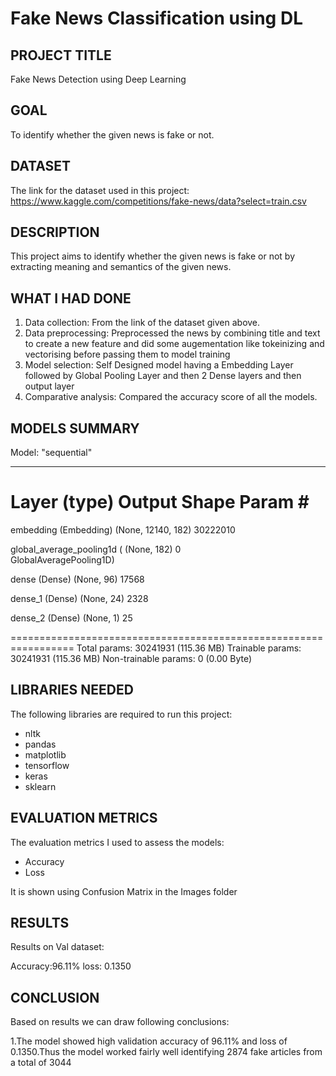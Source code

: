 # Fake News Classification using DL 

## PROJECT TITLE

Fake News Detection using Deep Learning 

## GOAL

To identify whether the given news is fake or not. 

## DATASET

The link for the dataset used in this project:  https://www.kaggle.com/competitions/fake-news/data?select=train.csv 


## DESCRIPTION

This project aims to identify whether the given news is fake or not by extracting meaning and semantics of the given news.

## WHAT I HAD DONE

1. Data collection: From the link of the dataset given above. 
2. Data preprocessing: Preprocessed the news by combining title and text to create a new feature and did some augementation like tokeinizing and vectorising before passing them to model training
3. Model selection: Self Designed model having a Embedding Layer followed by Global Pooling Layer and then 2 Dense layers and then output layer
4. Comparative analysis: Compared the accuracy score of all the models.

## MODELS SUMMARY

Model: "sequential"
_________________________________________________________________
 Layer (type)                Output Shape              Param #   
=================================================================
 embedding (Embedding)       (None, 12140, 182)        30222010  
                                                                 
 global_average_pooling1d (  (None, 182)               0         
 GlobalAveragePooling1D)                                         
                                                                 
 dense (Dense)               (None, 96)                17568     
                                                                 
 dense_1 (Dense)             (None, 24)                2328      
                                                                 
 dense_2 (Dense)             (None, 1)                 25        
                                                                 
=================================================================
Total params: 30241931 (115.36 MB)
Trainable params: 30241931 (115.36 MB)
Non-trainable params: 0 (0.00 Byte)

## LIBRARIES NEEDED

The following libraries are required to run this project:

- nltk
- pandas
- matplotlib
- tensorflow
- keras
- sklearn

## EVALUATION METRICS

The evaluation metrics I used to assess the models:

- Accuracy 
- Loss

It is shown using Confusion Matrix in the Images folder

## RESULTS
Results on Val dataset:

Accuracy:96.11%
loss: 0.1350

## CONCLUSION
Based on results we can draw following conclusions:

1.The model showed high validation accuracy of 96.11% and loss of 0.1350.Thus the model worked fairly well identifying 2874 fake articles from a total of 3044
